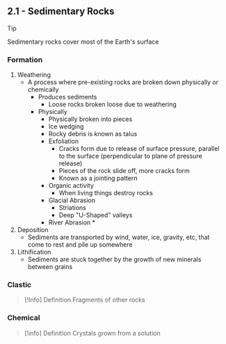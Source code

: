 ## 2.1 - Sedimentary Rocks

>[!tip]
>Sedimentary rocks cover most of the Earth's surface
### Formation
1. Weathering
	* A process where pre-existing rocks are broken down physically or chemically
		* Produces sediments
			* Loose rocks broken loose due to weathering
		* Physically
			* Physically broken into pieces
			* Ice wedging
			* Rocky debris is known as talus
			* Exfoliation
				* Cracks form due to release of surface pressure, parallel to the surface (perpendicular to plane of pressure release)
				* Pieces of the rock slide off, more cracks form
				* Known as a jointing pattern
			* Organic activity
				* When living things destroy rocks
			* Glacial Abrasion
				* Striations
				* Deep "U-Shaped" valleys
			* River Abrasion
				* 
1. Deposition
	* Sediments are transported by wind, water, ice, gravity, etc, that come to rest and pile up somewhere
2. Lithification
	* Sediments are stuck together by the growth of new minerals between grains
### Clastic

>[!Info] Definition
>Fragments of other rocks

### Chemical

>[!info] Definition
>Crystals grown from a solution

